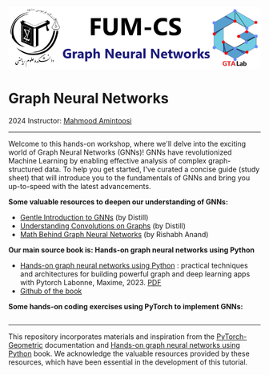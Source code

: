 ![](img/banner.png)

# Graph Neural Networks

2024 Instructor: [Mahmood Amintoosi](http://mamintoosi.github.io)

---

Welcome to this hands-on workshop, where we'll delve into the exciting world of Graph Neural Networks (GNNs)! GNNs have revolutionized Machine Learning by enabling effective analysis of complex graph-structured data. To help you get started, I've curated a concise guide (study sheet) that will introduce you to the fundamentals of GNNs and bring you up-to-speed with the latest advancements.

**Some valuable resources to deepen our understanding of GNNs:**

* [Gentle Introduction to GNNs](https://gta-lab.github.io/gnn-intro/)  (by Distill)
* [Understanding Convolutions on Graphs](https://gta-lab.github.io/understanding-gnns/) (by Distill)
* [Math Behind Graph Neural Networks](https://rish-16.github.io/posts/gnn-math/) (by Rishabh Anand)

**Our main source book is: Hands-on graph neural networks using Python**

* [Hands-on graph neural networks using Python](https://library-search.open.ac.uk/discovery/fulldisplay?vid=44OPN_INST:VU1&search_scope=MyInst_and_CI&tab=Everything&docid=alma9953021868502316&lang=en&context=L&adaptor=Local%20Search%20Engine&query=sub,exact,%20Python%20,AND&mode=advanced&offset=30) : practical techniques and architectures for building powerful graph and deep learning apps with Pytorch
Labonne, Maxime, 2023. [PDF](https://fumdrive.um.ac.ir/index.php/s/5zzd9BcgLW5t23B)
* [Github of the book](https://github.com/PacktPublishing/Hands-On-Graph-Neural-Networks-Using-Python)


**Some hands-on coding exercises using PyTorch to implement GNNs:**


```{tableofcontents}
```

---

This repository incorporates materials and inspiration from the [PyTorch-Geometric](https://pytorch-geometric.readthedocs.io) documentation and [Hands-on graph neural networks using Python](https://github.com/PacktPublishing/Hands-On-Graph-Neural-Networks-Using-Python) book. We acknowledge the valuable resources provided by these resources, which have been essential in the development of this tutorial.
